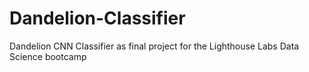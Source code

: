 # Dandelion-Classifier
Dandelion CNN Classifier as final project for the Lighthouse Labs Data Science bootcamp
